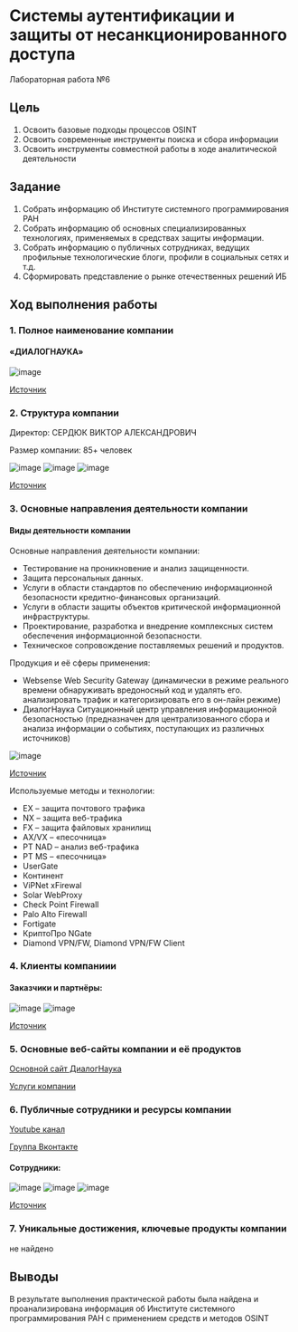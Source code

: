 # Системы аутентификации и защиты от несанкционированного доступа

Лабораторная работа №6

## Цель

1.  Освоить базовые подходы процессов OSINT
2.  Освоить современные инструменты поиска и сбора информации
3.  Освоить инструменты совместной работы в ходе аналитической деятельности

## Задание

1.  Собрать информацию об Институте системного программирования РАН
2.  Собрать информацию об основных специализированных технологиях, применяемых в средствах защиты информации.
3.  Собрать информацию о публичных сотрудниках, ведущих профильные технологические блоги, профили в социальных сетях и т.д.
4.  Сформировать представление о рынке отечественных решений ИБ

## Ход выполнения работы

### 1. Полное наименование компании

#### «ДИАЛОГНАУКА»

![image](https://github.com/Ilya-afk/SAZNSD/assets/57459526/b2892789-0fde-4ec8-8001-0c9ad1591136)

[Источник](https://www.dialognauka.ru/contacts/)

### 2. Структура компании

Директор: СЕРДЮК ВИКТОР АЛЕКСАНДРОВИЧ

Размер компании: 85+ человек

![image](https://github.com/Ilya-afk/SAZNSD/assets/57459526/9a9ef870-db03-4aa0-aecc-d8f685ebdbf2)
![image](https://github.com/Ilya-afk/SAZNSD/assets/57459526/5a784bb1-bdff-4614-b1d2-9f18810ee17f)
![image](https://github.com/Nosochekir/SAZND/assets/90778008/aa3d087c-a59f-4bc1-8c71-a3d57688f191)

[Источник](https://pb.nalog.ru/company.html?token=6FEADC23A0189E9CFF89623FB1EC1FF8833EFD856BB68E4EB8F95A8848471A10F1DBF173AEF8CD5FB6358B68CC3D902B)

### 3. Основные направления деятельности компании

#### Виды деятельности компании

Основные направления деятельности компании:

- Тестирование на проникновение и анализ защищенности.
- Защита персональных данных.
- Услуги в области стандартов по обеспечению информационной безопасности кредитно-финансовых организаций.
- Услуги в области защиты объектов критической информационной инфраструктуры.
- Проектирование, разработка и внедрение комплексных систем обеспечения информационной безопасности.
- Техническое сопровождение поставляемых решений и продуктов.

Продукция и её сферы применения:

- Websense Web Security Gateway (динамически в режиме реального времени обнаруживать вредоносный код и удалять его. анализировать трафик и категоризировать его в он-лайн режиме)
- ДиалогНаука Ситуационный центр управления информационной безопасностью (предназначен для централизованного сбора и анализа информации о событиях, поступающих из различных источников)

![image](https://github.com/Ilya-afk/SAZNSD/assets/57459526/40761c87-2802-4305-a180-57611f004d1a)

[Источник](https://www.tadviser.ru/index.php/%D0%9A%D0%BE%D0%BC%D0%BF%D0%B0%D0%BD%D0%B8%D1%8F:%D0%94%D0%B8%D0%B0%D0%BB%D0%BE%D0%B3%D0%9D%D0%B0%D1%83%D0%BA%D0%B0)

Используемые методы и технологии:

- EX – защита почтового трафика
- NX – защита веб-трафика
- FX – защита файловых хранилищ
- AX/VX – «песочница»
- PT NAD – анализ веб-трафика
- PT MS – «песочница»
- UserGate
- Континент
- ViPNet xFirewal
- Solar WebProxy
- Check Point Firewall
- Palo Alto Firewall
- Fortigate
- КриптоПро NGate
- Diamond VPN/FW, Diamond VPN/FW Client

### 4. Клиенты компаниии

#### Заказчики и партнёры:

![image](https://github.com/Ilya-afk/SAZNSD/assets/57459526/6a32c476-5333-4f85-b800-a02873930247)
![image](https://github.com/Ilya-afk/SAZNSD/assets/57459526/960028ef-c766-4fd0-9960-507e53d5d648)

[Источник](https://www.dialognauka.ru/about/clients/)

### 5. Основные веб-сайты компании и её продуктов

[Основной сайт ДиалогНаука](https://www.dialognauka.ru/)

[Услуги компании](https://www.dialognauka.ru/services/)

### 6. Публичные сотрудники и ресурсы компании

[Youtube канал](https://www.youtube.com/@DialogNauka)

[Группа Вконтакте](https://vk.com/dialognauka?ysclid=li4wvi2r1a625578913)

#### Сотрудники:
![image](https://github.com/Ilya-afk/SAZNSD/assets/57459526/bf914e83-26b6-45f7-babe-2be29ae34bd9)
![image](https://github.com/Ilya-afk/SAZNSD/assets/57459526/471b3c82-d866-41ed-ab96-71def76a2f05)
![image](https://github.com/Ilya-afk/SAZNSD/assets/57459526/f846251f-e76e-4ed7-929e-d4450049e276)

[Источник](https://www.dialognauka.ru/press-center/materials-for-the-media/persons/?ysclid=li4wyz397b775433161)

### 7. Уникальные достижения, ключевые продукты компании

не найдено

## Выводы

В результате выполнения практической работы была найдена и проанализирована информация об Институте системного программирования РАН с применением средств
и методов OSINT
